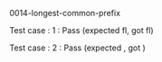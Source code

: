 
0014-longest-common-prefix


Test case : 1 : Pass
 (expected fl, got fl)

Test case : 2 : Pass
 (expected , got )
